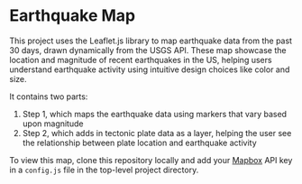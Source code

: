 # Earthquake Map

This project uses the Leaflet.js library to map earthquake data from the past 30 days, drawn dynamically from the USGS API. These map showcase the location and magnitude of recent earthquakes in the US, helping users understand earthquake activity using intuitive design choices like color and size.

It contains two parts:
1. Step 1, which maps the earthquake data using markers that vary based upon magnitude
2. Step 2, which adds in tectonic plate data as a layer, helping the user see the relationship between plate location and earthquake activity

To view this map, clone this repository locally and add your [Mapbox](https://www.mapbox.com/) API key in a `config.js` file in the top-level project directory.

